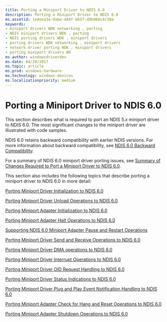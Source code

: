 ```yaml
---
title: Porting a Miniport Driver to NDIS 6.0
description: Porting a Miniport Driver to NDIS 6.0
ms.assetid: 1e4eea3a-dabe-4d4f-b65f-d9b968c4c58a
keywords:
- miniport drivers WDK networking , porting
- NDIS miniport drivers WDK , porting
- NDIS porting drivers WDK , miniport drivers
- porting drivers WDK networking , miniport drivers
- network driver porting WDK , miniport drivers
- porting miniport drivers WD
ms.author: windowsdriverdev
ms.date: 04/20/2017
ms.topic: article
ms.prod: windows-hardware
ms.technology: windows-devices
ms.localizationpriority: medium
---
```


# Porting a Miniport Driver to NDIS 6.0





This section describes what is required to port an NDIS 5.*x* miniport driver to NDIS 6.0. The most significant changes to the miniport driver are illustrated with code samples.

NDIS 6.0 retains backward compatibility with earlier NDIS versions. For more information about backward compatibility, see [NDIS 6.0 Backward Compatibility](ndis-6-0-backward-compatibility.md).

For a summary of NDIS 6.0 miniport driver porting issues, see [Summary of Changes Required to Port a Miniport Driver to NDIS 6.0](summary-of-changes-required-to-port-a-miniport-driver-to-ndis-6-0.md).

This section also includes the following topics that describe porting a miniport driver to NDIS 6.0 in more detail:

[Porting Miniport Driver Initialization to NDIS 6.0](porting-miniport-driver-initialization-to-ndis-6-0.md)

[Porting Miniport Driver Unload Operations to NDIS 6.0](porting-miniport-driver-unload-operations-to-ndis-6-0.md)

[Porting Miniport Adapter Initialization to NDIS 6.0](porting-miniport-adapter-initialization-to-ndis-6-0.md)

[Porting Miniport Adapter Halt Operations to NDIS 6.0](porting-miniport-adapter-halt-operations-to-ndis-6-0.md)

[Supporting NDIS 6.0 Miniport Adapter Pause and Restart Operations](supporting-ndis-6-0-miniport-adapter-pause-and-restart-operations.md)

[Porting Miniport Driver Send and Receive Operations to NDIS 6.0](porting-miniport-driver-send-and-receive-operations-to-ndis-6-0.md)

[Porting Miniport Driver DMA operations to NDIS 6.0](porting-miniport-driver-dma-operations-to-ndis-6-0.md)

[Porting Miniport Driver Interrupt Operations to NDIS 6.0](porting-miniport-driver-interrupt-operations-to-ndis-6-0.md)

[Porting Miniport Driver OID Request Handling to NDIS 6.0](porting-miniport-driver-oid-request-handling-to-ndis-6-0.md)

[Porting Miniport Driver Status Indications to NDIS 6.0](porting-miniport-driver-status-indications-to-ndis-6-0.md)

[Porting Miniport Driver Plug and Play Event Notification Handling to NDIS 6.0](porting-miniport-driver-plug-and-play-event-notification-handling-to-n.md)

[Porting Miniport Adapter Check for Hang and Reset Operations to NDIS 6.0](porting-miniport-adapter-check-for-hang-and-reset-operations-to-ndis-6.md)

[Porting Miniport Adapter Shutdown Operations to NDIS 6.0](porting-miniport-adapter-shutdown-operations-to-ndis-6-0.md)

 

 





